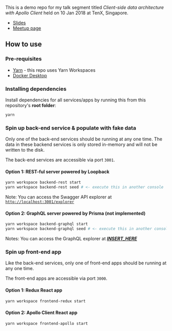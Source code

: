 This is a demo repo for my talk segment titled _Client-side data architecture with Apollo Client_ held on 10 Jan 2018 at TenX, Singapore.

- [Slides](https://docs.google.com/presentation/d/1HyV5coIZ1K7juUtXR2F_oN2z_xxSWuWmaX7e0kjdatM/edit?usp=sharing)
- [Meetup page](https://www.meetup.com/React-Singapore/events/256426835/)

## How to use

### Pre-requisites

- [Yarn](https://yarnpkg.com/) - this repo uses Yarn Workspaces
- [Docker Desktop](https://www.docker.com/)

### Installing dependencies

Install dependencies for all services/apps by running this from this repository's **root folder**:

```sh
yarn
```

### Spin up back-end service & populate with fake data

Only one of the back-end services should be running at any one time. The data in these backend services is only stored in-memory and will not be written to the disk.

The back-end services are accessible via port `3001`.

#### Option 1: REST-ful server powered by Loopback

```sh
yarn workspace backend-rest start
yarn workspace backend-rest seed # <- execute this in another console
```

Note: You can access the Swagger API explorer at [`http://localhost:3001/explorer`](http://localhost:3001/explorer)

#### Option 2: GraphQL server powered by Prisma (not implemented)

```sh
yarn workspace backend-graphql start
yarn workspace backend-graphql seed # <- execute this in another console
```

Notes: You can access the GraphQL explorer at [**_INSERT_HERE_**]()

### Spin up front-end app

Like the back-end services, only one of front-end apps should be running at any one time.

The front-end apps are accessible via port `3000`.

#### Option 1: Redux React app

```sh
yarn workspace frontend-redux start
```

#### Option 2: Apollo Client React app

```sh
yarn workspace frontend-apollo start
```
